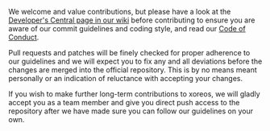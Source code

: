 We welcome and value contributions, but please have a look at the [Developer's Central page in our wiki](https://wiki.xoreos.org/index.php?title=Developer_Central) before contributing to ensure you are aware of our commit guidelines and coding style, and read our [Code of Conduct](CODE_OF_CONDUCT.md).

Pull requests and patches will be finely checked for proper adherence to our guidelines and we will expect you to fix any and all deviations before the changes are merged into the official repository. This is by no means meant personally or an indication of reluctance with accepting your changes.

If you wish to make further long-term contributions to xoreos, we will gladly accept you as a team member and give you direct push access to the repository after we have made sure you can follow our guidelines on your own.
